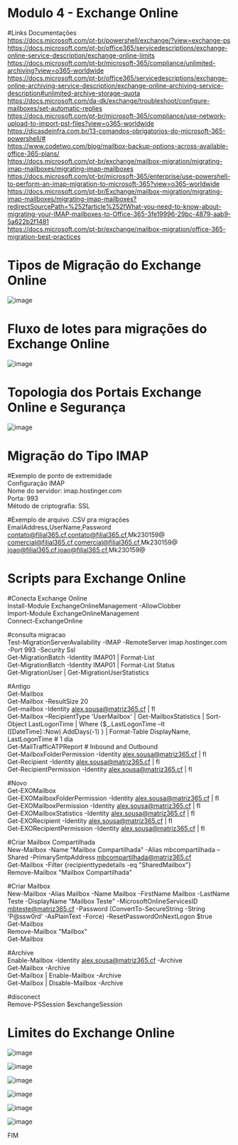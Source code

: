 # Modulo 4 - Exchange Online

#Links Documentações
<br>https://docs.microsoft.com/pt-br/powershell/exchange/?view=exchange-ps
<br>https://docs.microsoft.com/pt-br/office365/servicedescriptions/exchange-online-service-description/exchange-online-limits
<br>https://docs.microsoft.com/pt-br/microsoft-365/compliance/unlimited-archiving?view=o365-worldwide
<br>https://docs.microsoft.com/pt-br/office365/servicedescriptions/exchange-online-archiving-service-description/exchange-online-archiving-service-description#unlimited-archive-storage-quota
<br>https://docs.microsoft.com/da-dk/exchange/troubleshoot/configure-mailboxes/set-automatic-replies
<br>https://docs.microsoft.com/pt-br/microsoft-365/compliance/use-network-upload-to-import-pst-files?view=o365-worldwide
<br>https://dicasdeinfra.com.br/13-comandos-obrigatorios-do-microsoft-365-powershell/#
<br>https://www.codetwo.com/blog/mailbox-backup-options-across-available-office-365-plans/
<br>https://docs.microsoft.com/pt-br/exchange/mailbox-migration/migrating-imap-mailboxes/migrating-imap-mailboxes
<br>https://docs.microsoft.com/pt-br/microsoft-365/enterprise/use-powershell-to-perform-an-imap-migration-to-microsoft-365?view=o365-worldwide
<br>https://docs.microsoft.com/pt-br/Exchange/mailbox-migration/migrating-imap-mailboxes/migrating-imap-mailboxes?redirectSourcePath=%252farticle%252fWhat-you-need-to-know-about-migrating-your-IMAP-mailboxes-to-Office-365-3fe19996-29bc-4879-aab9-5a622b2f1481
<br>https://docs.microsoft.com/pt-br/exchange/mailbox-migration/office-365-migration-best-practices

# Tipos de Migração do Exchange Online 

![image](https://user-images.githubusercontent.com/49683486/173575591-de85ae98-bbf1-42de-8dee-ea3d80350abf.png)

# Fluxo de lotes para migrações  do Exchange Online 

![image](https://user-images.githubusercontent.com/49683486/173575962-8404f9a6-3689-4ce2-b5c6-47e163fc3582.png)

# Topologia dos Portais Exchange Online e Segurança

![image](https://user-images.githubusercontent.com/49683486/173577767-5db15ca7-06aa-44dd-a9b0-48e5e46f1196.png)

# Migração do Tipo IMAP

#Exemplo de ponto de extremidade 
<br>Configuração IMAP
<br>Nome do servidor: imap.hostinger.com
<br>Porta: 993
<br>Método de criptografia: SSL

#Exemplo de arquivo .CSV pra migrações 
<br>EmailAddress,UserName,Password
<br>contato@filial365.cf,contato@filial365.cf,Mk230159@
<br>comercial@filial365.cf,comercial@filial365.cf,Mk230159@
<br>joao@filial365.cf,joao@filial365.cf,Mk230159@

# Scripts para Exchange Online 

#Conecta Exchange Online
<br>Install-Module ExchangeOnlineManagement -AllowClobber
<br>Import-Module ExchangeOnlineManagement
<br>Connect-ExchangeOnline

#consulta migracao
<br>Test-MigrationServerAvailability -IMAP -RemoteServer imap.hostinger.com -Port 993 -Security Ssl
<br>Get-MigrationBatch -Identity IMAP01 | Format-List
<br>Get-MigrationBatch -Identity IMAP01 | Format-List Status
<br>Get-MigrationUser | Get-MigrationUserStatistics

#Antigo
<br>Get-Mailbox
<br>Get-Mailbox -ResultSize 20
<br>Get-mailbox -Identity alex.sousa@matriz365.cf | fl
<br>Get-Mailbox –RecipientType 'UserMailbox' | Get-MailboxStatistics | Sort-Object LastLogonTime | Where {$_.LastLogonTime –lt ([DateTime]::Now).AddDays(-1) } | Format-Table DisplayName, LastLogonTime # 1 dia
<br>Get-MailTrafficATPReport # Inbound and Outbound
<br>Get-MailboxFolderPermission -Identity alex.sousa@matriz365.cf | fl
<br>Get-Recipient -Identity alex.sousa@matriz365.cf | fl
<br>Get-RecipientPermission -Identity alex.sousa@matriz365.cf | fl   

#Novo
<br>Get-EXOMailbox   
Get-EXOMailboxFolderPermission -Identity alex.sousa@matriz365.cf | fl
<br>Get-EXOMailboxPermission -Identity alex.sousa@matriz365.cf | fl
<br>Get-EXOMailboxStatistics -Identity alex.sousa@matriz365.cf | fl 
<br>Get-EXORecipient -Identity alex.sousa@matriz365.cf | fl
<br>Get-EXORecipientPermission -Identity alex.sousa@matriz365.cf | fl

#Criar Mailbox Compartilhada
<br>New-Mailbox -Name "Mailbox Compartilhada" -Alias mbcompartilhada –Shared -PrimarySmtpAddress mbcompartilhada@matriz365.cf
<br>Get-Mailbox -Filter {recipienttypedetails -eq "SharedMailbox"}
<br>Remove-Mailbox "Mailbox Compartilhada" 

#Criar Mailbox 
<br>New-Mailbox -Alias Mailbox -Name Mailbox -FirstName Mailbox -LastName Teste -DisplayName "Mailbox Teste" -MicrosoftOnlineServicesID mbteste@matriz365.cf -Password (ConvertTo-SecureString -String 'P@ssw0rd' -AsPlainText -Force) -ResetPasswordOnNextLogon $true
<br>Get-Mailbox
<br>Remove-Mailbox "Mailbox" 
<br>Get-Mailbox

#Archive
<br>Enable-Mailbox -Identity alex.sousa@matriz365.cf -Archive
<br>Get-Mailbox -Archive
<br>Get-Mailbox | Enable-Mailbox -Archive
<br>Get-Mailbox | Disable-Mailbox -Archive

#disconect
<br>Remove-PSSession $exchangeSession

# Limites do Exchange Online 

![image](https://user-images.githubusercontent.com/49683486/173577813-f64b8584-4a79-41a4-816e-d3e8285e80b8.png)

![image](https://user-images.githubusercontent.com/49683486/173577890-213925b2-a011-4951-9231-da485d034252.png)

![image](https://user-images.githubusercontent.com/49683486/173577935-bfbb0ee2-ef11-4cef-9fd6-398c5af35864.png)

![image](https://user-images.githubusercontent.com/49683486/173577984-3a72de32-95c7-40c9-bc16-9dfed94a6c1d.png)

![image](https://user-images.githubusercontent.com/49683486/173578074-69ee3ade-4a37-4b85-b19a-92d66d68b703.png)

![image](https://user-images.githubusercontent.com/49683486/173578118-4246844c-ee0f-4560-a22b-8dfd057af887.png)

FIM
